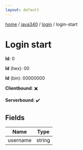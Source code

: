 ```yaml
---
layout: default
---
```


[home](/)  /  [java340](/protocol/java340)  /  [login](/protocol/java340/login)  /  login-start

# Login start

**Id**: 0

**Id** (hex): 00

**Id** (bin): 00000000

**Clientbound**: ✖️

**Serverbound**: ✔️

## Fields

Name | Type
---|---
username | string
